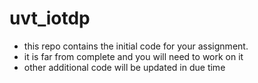 # uvt_iotdp
- this repo contains the initial code for your assignment.
- it is far from complete and you will need to work on it
- other additional code will be updated in due time
